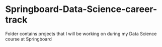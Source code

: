 # Springboard-Data-Science-career-track
Folder contains projects that I will be working on during my Data Science course at Springboard
